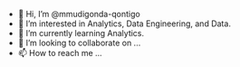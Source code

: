 - 👋 Hi, I’m @mmudigonda-qontigo
- 👀 I’m interested in Analytics, Data Engineering, and Data. 
- 🌱 I’m currently learning Analytics.
- 💞️ I’m looking to collaborate on ...
- 📫 How to reach me ...

<!---
mmudigonda-qontigo/mmudigonda-qontigo is a ✨ special ✨ repository because its `README.md` (this file) appears on your GitHub profile.
You can click the Preview link to take a look at your changes.
--->
